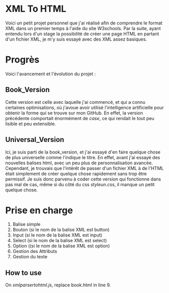 # XML To HTML
Voici un petit projet personnel que j'ai réalisé afin de comprendre le format XML dans un premier temps à l'aide du site W3schools.
Par la suite, ayant entendu lors d'un stage la possibilité de créer une page HTML en partant d'un fichier XML, je m'y suis essayé avec des XML assez basiques.

# Progrès
Voici l'avancement et l'évolution du projet :

## Book_Version

Cette version est celle avec laquelle j'ai commencé, et qui a connu certaines optimisations, où j'avoue avoir utilisé l'intelligence artificielle pour obtenir la forme qui se trouve sur mon GitHub.
En effet, la version précédente comportait énormément de *case*, ce qui rendait le tout peu lisible et peu extensible.

## Universal_Version

Ici, je suis parti de la book_version, et j'ai essayé d'en faire quelque chose de plus universelle comme l'indique le titre.
En effet, avant j'ai essayé des nouvelles balises html, avec un peu plus de personnalisation avancée.
Cependant, je trouvais que l'intérêt de passer d'un fichier XML à de l'HTML était simplement de créer quelque chose rapidement sans trop être permissif.
Je suis donc parvenu à coder cette version qui fonctionne dans pas mal de cas, même si du côté du css *styleun.css*, il manque un petit quelque chose.

# Prise en charge

 1. Balise simple
 2. Bouton (si le nom de la balise XML est button)
 3. Input (si le nom de la balise XML est input)
 4. Select (si le nom de la balise XML est select)
 5. Option ((si le nom de la balise XML est option)
 6. Gestion des Attributs
 7. Gestion du texte

## How to use
On *xmlparsertohtml.js*, replace book.html in line 9.
 

```